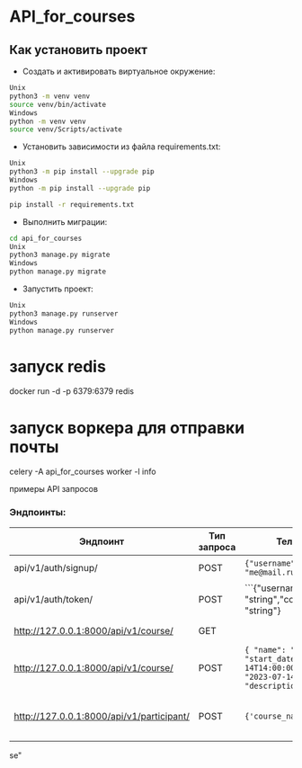# API_for_courses
## Как установить проект
- Cоздать и активировать виртуальное окружение:
```bash
Unix
python3 -m venv venv
source venv/bin/activate
Windows
python -m venv venv
source venv/Scripts/activate
```
- Установить зависимости из файла requirements.txt:

```bash
Unix
python3 -m pip install --upgrade pip
Windows
python -m pip install --upgrade pip

pip install -r requirements.txt

```

- Выполнить миграции:

```bash
cd api_for_courses
Unix
python3 manage.py migrate
Windows
python manage.py migrate
```

- Запустить проект:

```bash
Unix
python3 manage.py runserver
Windows
python manage.py runserver
```
# запуск redis
docker run -d -p 6379:6379 redis

# запуск воркера для отправки почты
celery -A api_for_courses worker -l info

примеры API запросов
### Эндпоинты:

| Эндпоинт                                   |Тип запроса | Тело запроса                                                  | Ответ           | Комментарий               |
|--------------------------------------------|----------------|-------------------------------------------------------|--------------------|-----------------------|
|api/v1/auth/signup/                         |POST            |```{"username": "me","email": "me@mail.ru"}```         | Информация о пользователе |                |
|api/v1/auth/token/                          |POST            |```{"username": "string","confirmation_code": "string"}|``` {"token":eyJ0eXOi}```|                  |
|http://127.0.0.1:8000/api/v1/course/                              |GET             |                                                       |Список курсов    |Показать список курсов    |
|http://127.0.0.1:8000/api/v1/course/           |POST            |```{ "name": "new_java", "start_date": "2023-07-14T14:00:00Z","end_date": "2023-07-14T14:55:00Z", "description": "cool cour}```                    |Информация о курсах     |Разместить курс (только модератор)|
|http://127.0.0.1:8000/api/v1/participant/           |POST            |```{'course_name': 23}```                    |Записаться на курс     |Записаться на курс (только зарегестрированный пользователь)|
se"